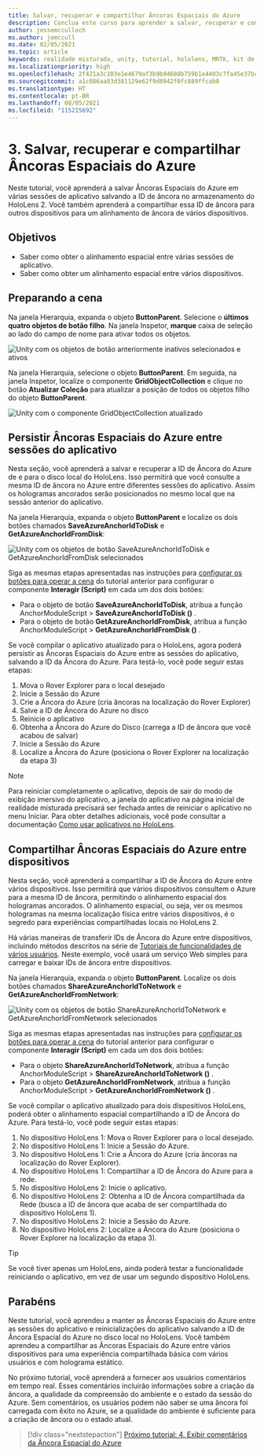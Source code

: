 ```yaml
---
title: Salvar, recuperar e compartilhar Âncoras Espaciais do Azure
description: Conclua este curso para aprender a salvar, recuperar e compartilhar as Âncoras Espaciais do Azure em um aplicativo de realidade misturada.
author: jessemcculloch
ms.author: jemccull
ms.date: 02/05/2021
ms.topic: article
keywords: realidade misturada, unity, tutorial, hololens, MRTK, kit de ferramentas de realidade misturada, UWP, âncoras espaciais do Azure, sessões do aplicativo
ms.localizationpriority: high
ms.openlocfilehash: 2f421a3c103e1e4679af3b9b94680b759b1e4403c7fa45e37bca20373a79a0cf
ms.sourcegitcommit: a1c086aa83d381129e62f9d8942f0fc889ffcab0
ms.translationtype: HT
ms.contentlocale: pt-BR
ms.lasthandoff: 08/05/2021
ms.locfileid: "115215692"
---
```

# <a name="3-saving-retrieving-and-sharing-azure-spatial-anchors"></a>3. Salvar, recuperar e compartilhar Âncoras Espaciais do Azure

Neste tutorial, você aprenderá a salvar Âncoras Espaciais do Azure em várias sessões de aplicativo salvando a ID de âncora no armazenamento do HoloLens 2. Você também aprenderá a compartilhar essa ID de âncora para outros dispositivos para um alinhamento de âncora de vários dispositivos.

## <a name="objectives"></a>Objetivos

* Saber como obter o alinhamento espacial entre várias sessões de aplicativo.
* Saber como obter um alinhamento espacial entre vários dispositivos.

## <a name="preparing-the-scene"></a>Preparando a cena

Na janela Hierarquia, expanda o objeto **ButtonParent**. Selecione o **últimos quatro objetos de botão filho**. Na janela Inspetor, **marque** caixa de seleção ao lado do campo de nome para ativar todos os objetos.

![Unity com os objetos de botão anteriormente inativos selecionados e ativos](images/mr-learning-asa/asa-03-section1-step1-1.png)

Na janela Hierarquia, selecione o objeto **ButtonParent**. Em seguida, na janela Inspetor, localize o componente **GridObjectCollection** e clique no botão **Atualizar Coleção** para atualizar a posição de todos os objetos filho do objeto **ButtonParent**.

![Unity com o componente GridObjectCollection atualizado](images/mr-learning-asa/asa-03-section1-step1-2.png)

## <a name="persisting-azure-spatial-anchors-between-app-sessions"></a>Persistir Âncoras Espaciais do Azure entre sessões do aplicativo

Nesta seção, você aprenderá a salvar e recuperar a ID de Âncora do Azure de e para o disco local do HoloLens. Isso permitirá que você consulte a mesma ID de âncora no Azure entre diferentes sessões do aplicativo. Assim os hologramas ancorados serão posicionados no mesmo local que na sessão anterior do aplicativo.

Na janela Hierarquia, expanda o objeto **ButtonParent** e localize os dois botões chamados **SaveAzureAnchorIdToDisk** e **GetAzureAnchorIdFromDisk**:

![Unity com os objetos de botão SaveAzureAnchorIdToDisk e GetAzureAnchorIdFromDisk selecionados](images/mr-learning-asa/asa-03-section2-step1-1.png)

Siga as mesmas etapas apresentadas nas instruções para [configurar os botões para operar a cena](mr-learning-asa-02.md#configuring-the-buttons-to-operate-the-scene) do tutorial anterior para configurar o componente **Interagir (Script)** em cada um dos dois botões:

* Para o objeto de botão **SaveAzureAnchorIdToDisk**, atribua a função AnchorModuleScript > **SaveAzureAnchorIdToDisk ()** .
* Para o objeto de botão **GetAzureAnchorIdFromDisk**, atribua a função AnchorModuleScript > **GetAzureAnchorIdFromDisk ()** .

Se você compilar o aplicativo atualizado para o HoloLens, agora poderá persistir as Âncoras Espaciais do Azure entre as sessões do aplicativo, salvando a ID da Âncora do Azure. Para testá-lo, você pode seguir estas etapas:

1. Mova o Rover Explorer para o local desejado
2. Inicie a Sessão do Azure
3. Crie a Âncora do Azure (cria âncoras na localização do Rover Explorer)
4. Salve a ID de Âncora do Azure no disco
5. Reinicie o aplicativo
6. Obtenha a Âncora do Azure do Disco (carrega a ID de âncora que você acabou de salvar)
7. Inicie a Sessão do Azure
8. Localize a Âncora do Azure (posiciona o Rover Explorer na localização da etapa 3)

> [!NOTE]
> Para reiniciar completamente o aplicativo, depois de sair do modo de exibição imersivo do aplicativo, a janela do aplicativo na página inicial de realidade misturada precisará ser fechada antes de reiniciar o aplicativo no menu Iniciar. Para obter detalhes adicionais, você pode consultar a documentação [Como usar aplicativos no HoloLens](/hololens/holographic-home#using-apps-on-hololens).

## <a name="sharing-azure-spatial-anchors-between-devices"></a>Compartilhar Âncoras Espaciais do Azure entre dispositivos

Nesta seção, você aprenderá a compartilhar a ID de Âncora do Azure entre vários dispositivos. Isso permitirá que vários dispositivos consultem o Azure para a mesma ID de âncora, permitindo o alinhamento espacial dos hologramas ancorados. O alinhamento espacial, ou seja, ver os mesmos hologramas na mesma localização física entre vários dispositivos, é o segredo para experiências compartilhadas locais no HoloLens 2.

Há várias maneiras de transferir IDs de Âncora do Azure entre dispositivos, incluindo métodos descritos na série de [Tutoriais de funcionalidades de vários usuários](mr-learning-sharing-02.md). Neste exemplo, você usará um serviço Web simples para carregar e baixar IDs de âncora entre dispositivos.

Na janela Hierarquia, expanda o objeto **ButtonParent**.   Localize os dois botões chamados **ShareAzureAnchorIdToNetwork** e **GetAzureAnchorIdFromNetwork**:

![Unity com os objetos de botão ShareAzureAnchorIdToNetwork e GetAzureAnchorIdFromNetwork selecionados](images/mr-learning-asa/asa-03-section3-step1-1.png)

Siga as mesmas etapas apresentadas nas instruções para [configurar os botões para operar a cena](mr-learning-asa-02.md#configuring-the-buttons-to-operate-the-scene) do tutorial anterior para configurar o componente **Interagir (Script)** em cada um dos dois botões:

* Para o objeto **ShareAzureAnchorIdToNetwork**, atribua a função AnchorModuleScript > **ShareAzureAnchorIdToNetwork ()** .
* Para o objeto **GetAzureAnchorIdFromNetwork**, atribua a função AnchorModuleScript > **GetAzureAnchorIdFromNetwork ()** .

Se você compilar o aplicativo atualizado para dois dispositivos HoloLens, poderá obter o alinhamento espacial compartilhando a ID de Âncora do Azure. Para testá-lo, você pode seguir estas etapas:

1. No dispositivo HoloLens 1: Mova o Rover Explorer para o local desejado.
2. No dispositivo HoloLens 1: Inicie a Sessão do Azure.
3. No dispositivo HoloLens 1: Crie a Âncora do Azure (cria âncoras na localização do Rover Explorer).
4. No dispositivo HoloLens 1: Compartilhar a ID de Âncora do Azure para a rede.
5. No dispositivo HoloLens 2: Inicie o aplicativo.
6. No dispositivo HoloLens 2: Obtenha a ID de Âncora compartilhada da Rede (busca a ID de âncora que acaba de ser compartilhada do dispositivo HoloLens 1).
7. No dispositivo HoloLens 2: Inicie a Sessão do Azure.
8. No dispositivo HoloLens 2: Localize a Âncora do Azure (posiciona o Rover Explorer na localização da etapa 3).

> [!TIP]
> Se você tiver apenas um HoloLens, ainda poderá testar a funcionalidade reiniciando o aplicativo, em vez de usar um segundo dispositivo HoloLens.

## <a name="congratulations"></a>Parabéns

Neste tutorial, você aprendeu a manter as Âncoras Espaciais do Azure entre as sessões do aplicativo e reinicializações do aplicativo salvando a ID de Âncora Espacial do Azure no disco local no HoloLens. Você também aprendeu a compartilhar as Âncoras Espaciais do Azure entre vários dispositivos para uma experiência compartilhada básica com vários usuários e com holograma estático.

No próximo tutorial, você aprenderá a fornecer aos usuários comentários em tempo real. Esses comentários incluirão informações sobre a criação da âncora, a qualidade da compreensão do ambiente e o estado da sessão do Azure. Sem comentários, os usuários podem não saber se uma âncora foi carregada com êxito no Azure, se a qualidade do ambiente é suficiente para a criação de âncora ou o estado atual.

> [!div class="nextstepaction"]
> [Próximo tutorial: 4. Exibir comentários da Âncora Espacial do Azure](mr-learning-asa-04.md)
